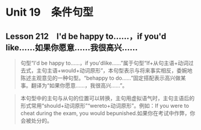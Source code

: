 ﻿ # Unit 19　条件句型
 ## Lesson 212　I'd be happy to……，if you'd like……如果你愿意……我很高兴……
 
> 句型“I'd be happy to……，if you'dlike……”属于句型“If+从句主语+动词过去式，主句主语+would+动词原形”，本句型表示与将来事实相反，委婉地陈述主观意见的一种句型。“behappy to do……”固定搭配表示高兴做某事。翻译为“如果你愿意……，我很高兴……”。

> 本句型中的主句与从句的位置可以转换，主句用虚拟语气时，主句主语后的形式常用“should+动词原形”“wereto+动词原形”。例如：If you were to cheat during the exam, you would bepunished.如果你在考试中作弊，你会被处分的。


 